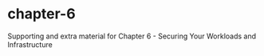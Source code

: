 # chapter-6
Supporting and extra material for Chapter 6 - Securing Your Workloads and Infrastructure
